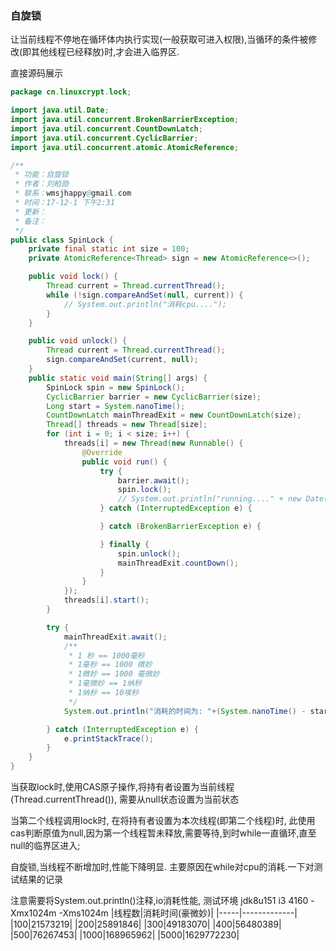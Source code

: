 ### 自旋锁

让当前线程不停地在循环体内执行实现(一般获取可进入权限),当循环的条件被修改(即其他线程已经释放)时,才会进入临界区.

直接源码展示

```java
package cn.linuxcrypt.lock;

import java.util.Date;
import java.util.concurrent.BrokenBarrierException;
import java.util.concurrent.CountDownLatch;
import java.util.concurrent.CyclicBarrier;
import java.util.concurrent.atomic.AtomicReference;

/**
 * 功能：自旋锁
 * 作者：刘柏勋
 * 联系：wmsjhappy@gmail.com
 * 时间：17-12-1 下午2:31
 * 更新：
 * 备注：
 */
public class SpinLock {
    private final static int size = 100;
    private AtomicReference<Thread> sign = new AtomicReference<>();

    public void lock() {
        Thread current = Thread.currentThread();
        while (!sign.compareAndSet(null, current)) {
            // System.out.println("消耗cpu....");
        }
    }

    public void unlock() {
        Thread current = Thread.currentThread();
        sign.compareAndSet(current, null);
    }
    public static void main(String[] args) {
        SpinLock spin = new SpinLock();
        CyclicBarrier barrier = new CyclicBarrier(size);
        Long start = System.nanoTime();
        CountDownLatch mainThreadExit = new CountDownLatch(size);
        Thread[] threads = new Thread[size];
        for (int i = 0; i < size; i++) {
            threads[i] = new Thread(new Runnable() {
                @Override
                public void run() {
                    try {
                        barrier.await();
                        spin.lock();
                        // System.out.println("running...." + new Date().getTime());
                    } catch (InterruptedException e) {

                    } catch (BrokenBarrierException e) {

                    } finally {
                        spin.unlock();
                        mainThreadExit.countDown();
                    }
                }
            });
            threads[i].start();
        }

        try {
            mainThreadExit.await();
            /**
             * 1 秒 == 1000毫秒
             * 1毫秒 == 1000 微妙
             * 1微妙 == 1000 毫微妙
             * 1毫微妙 == 1纳秒
             * 1纳秒 == 10埃秒
             */
            System.out.println("消耗的时间为: "+(System.nanoTime() - start)+"毫微秒");

        } catch (InterruptedException e) {
            e.printStackTrace();
        }
    }
}
```

当获取lock时,使用CAS原子操作,将持有者设置为当前线程(Thread.currentThread()), 需要从null状态设置为当前状态

当第二个线程调用lock时, 在将持有者设置为本次线程(即第二个线程)时, 此使用cas判断原值为null,因为第一个线程暂未释放,需要等待,到时while一直循环,直至null的临界区进入;

自旋锁,当线程不断增加时,性能下降明显. 主要原因在while对cpu的消耗.一下对测试结果的记录

注意需要将System.out.println()注释,io消耗性能, 测试环境 jdk8u151 i3 4160 -Xmx1024m -Xms1024m
|线程数|消耗时间(豪微妙)|
|-----|-------------|
|100|21573219|
|200|25891846|
|300|49183070|
|400|56480389|
|500|76267453|
|1000|168965962|
|5000|1629772230|
